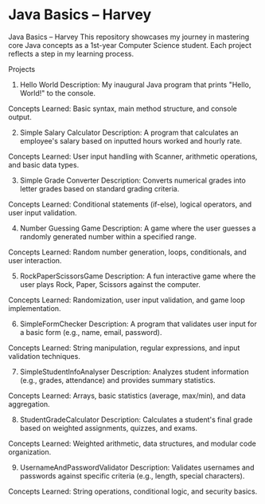 # Java Basics – Harvey
Java Basics – Harvey
This repository showcases my journey in mastering core Java concepts as a 1st-year Computer Science student. Each project reflects a step in my learning process.

Projects
1. Hello World
Description: My inaugural Java program that prints "Hello, World!" to the console.

Concepts Learned: Basic syntax, main method structure, and console output.


2. Simple Salary Calculator
Description: A program that calculates an employee's salary based on inputted hours worked and hourly rate.


Concepts Learned: User input handling with Scanner, arithmetic operations, and basic data types.

3. Simple Grade Converter
Description: Converts numerical grades into letter grades based on standard grading criteria.

Concepts Learned: Conditional statements (if-else), logical operators, and user input validation.


4. Number Guessing Game
Description: A game where the user guesses a randomly generated number within a specified range.

Concepts Learned: Random number generation, loops, conditionals, and user interaction.


5. RockPaperScissorsGame
Description: A fun interactive game where the user plays Rock, Paper, Scissors against the computer.

Concepts Learned: Randomization, user input validation, and game loop implementation.


6. SimpleFormChecker
Description: A program that validates user input for a basic form (e.g., name, email, password).

Concepts Learned: String manipulation, regular expressions, and input validation techniques.


7. SimpleStudentInfoAnalyser
Description: Analyzes student information (e.g., grades, attendance) and provides summary statistics.

Concepts Learned: Arrays, basic statistics (average, max/min), and data aggregation.


8. StudentGradeCalculator
Description: Calculates a student's final grade based on weighted assignments, quizzes, and exams.

Concepts Learned: Weighted arithmetic, data structures, and modular code organization.


9. UsernameAndPasswordValidator
Description: Validates usernames and passwords against specific criteria (e.g., length, special characters).

Concepts Learned: String operations, conditional logic, and security basics.
